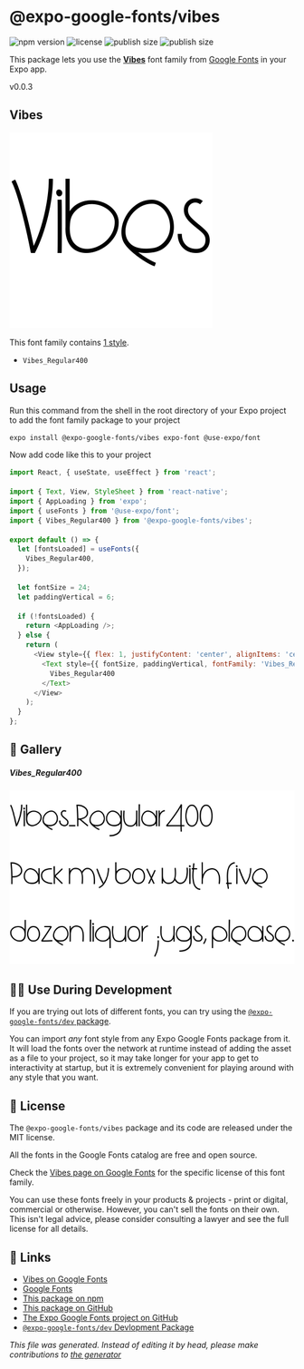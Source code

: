 # @expo-google-fonts/vibes

![npm version](https://flat.badgen.net/npm/v/@expo-google-fonts/vibes)
![license](https://flat.badgen.net/github/license/expo/google-fonts)
![publish size](https://flat.badgen.net/packagephobia/install/@expo-google-fonts/vibes)
![publish size](https://flat.badgen.net/packagephobia/publish/@expo-google-fonts/vibes)

This package lets you use the [**Vibes**](https://fonts.google.com/specimen/Vibes) font family from [Google Fonts](https://fonts.google.com/) in your Expo app.

v0.0.3

## Vibes

![Vibes](./font-family.png)

This font family contains [1 style](#gallery).

- `Vibes_Regular400`

## Usage

Run this command from the shell in the root directory of your Expo project to add the font family package to your project
```sh
expo install @expo-google-fonts/vibes expo-font @use-expo/font
```

Now add code like this to your project
```js
import React, { useState, useEffect } from 'react';

import { Text, View, StyleSheet } from 'react-native';
import { AppLoading } from 'expo';
import { useFonts } from '@use-expo/font';
import { Vibes_Regular400 } from '@expo-google-fonts/vibes';

export default () => {
  let [fontsLoaded] = useFonts({
    Vibes_Regular400,
  });

  let fontSize = 24;
  let paddingVertical = 6;

  if (!fontsLoaded) {
    return <AppLoading />;
  } else {
    return (
      <View style={{ flex: 1, justifyContent: 'center', alignItems: 'center' }}>
        <Text style={{ fontSize, paddingVertical, fontFamily: 'Vibes_Regular400' }}>
          Vibes_Regular400
        </Text>
      </View>
    );
  }
};

```

## 🔡 Gallery

##### Vibes_Regular400
![Vibes_Regular400](./270c48b74a5e6a356c51d4c42ec0a6889691ba3d2ec03f0bbec16078d2ac9093.ttf.png)


## 👩‍💻 Use During Development

If you are trying out lots of different fonts, you can try using the [`@expo-google-fonts/dev` package](https://github.com/expo/google-fonts/tree/master/font-packages/dev#readme).

You can import *any* font style from any Expo Google Fonts package from it. It will load the fonts
over the network at runtime instead of adding the asset as a file to your project, so it may take longer
for your app to get to interactivity at startup, but it is extremely convenient
for playing around with any style that you want.

## 📖 License

The `@expo-google-fonts/vibes` package and its code are released under the MIT license.

All the fonts in the Google Fonts catalog are free and open source.

Check the [Vibes page on Google Fonts](https://fonts.google.com/specimen/Vibes) for the specific license of this font family.

You can use these fonts freely in your products & projects - print or digital, commercial or otherwise. However, you can't sell the fonts on their own. This isn't legal advice, please consider consulting a lawyer and see the full license for all details.

## 🔗 Links

- [Vibes on Google Fonts](https://fonts.google.com/specimen/Vibes)
- [Google Fonts](https://fonts.google.com/)
- [This package on npm](https://www.npmjs.com/package/@expo-google-fonts/vibes)
- [This package on GitHub](https://github.com/expo/google-fonts/tree/master/font-packages/vibes)
- [The Expo Google Fonts project on GitHub](https://github.com/expo/google-fonts)
- [`@expo-google-fonts/dev` Devlopment Package](https://github.com/expo/google-fonts/tree/master/font-packages/dev)


*This file was generated. Instead of editing it by head, please make contributions to [the generator](https://github.com/expo/google-fonts/tree/master/packages/generator)*
